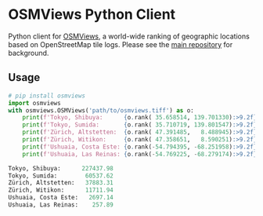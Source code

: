 # OSMViews Python Client

Python client for [OSMViews](https://osmviews.toolforge.org), a world-wide
ranking of geographic locations based on OpenStreetMap tile logs. Please
see the [main repository](https://github.com/brawer/osmviews) for background.


## Usage

```python
# pip install osmviews
import osmviews
with osmviews.OSMViews('path/to/osmviews.tiff') as o:
    print(f'Tokyo, Shibuya:      {o.rank( 35.658514, 139.701330):>9.2f}')
    print(f'Tokyo, Sumida:       {o.rank( 35.710719, 139.801547):>9.2f}')
    print(f'Zürich, Altstetten:  {o.rank( 47.391485,   8.488945):>9.2f}')
    print(f'Zürich, Witikon:     {o.rank( 47.358651,   8.590251):>9.2f}')
    print(f'Ushuaia, Costa Este: {o.rank(-54.794395, -68.251958):>9.2f}')
    print(f'Ushuaia, Las Reinas: {o.rank(-54.769225, -68.279174):>9.2f}')

Tokyo, Shibuya:      227437.98
Tokyo, Sumida:        60537.62
Zürich, Altstetten:   37883.31
Zürich, Witikon:      11711.94
Ushuaia, Costa Este:   2697.14
Ushuaia, Las Reinas:    257.89
```